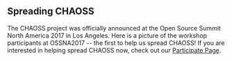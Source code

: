 ## Spreading CHAOSS

The CHAOSS project was officially announced at the Open Source Summit North America 2017 in Los Angeles. Here is a picture of the workshop participants at OSSNA2017 -- the first to help us spread CHAOSS! If you are interested in helping spread CHAOSS now, check out our [Participate Page](https://chaoss.community/participate/). 
